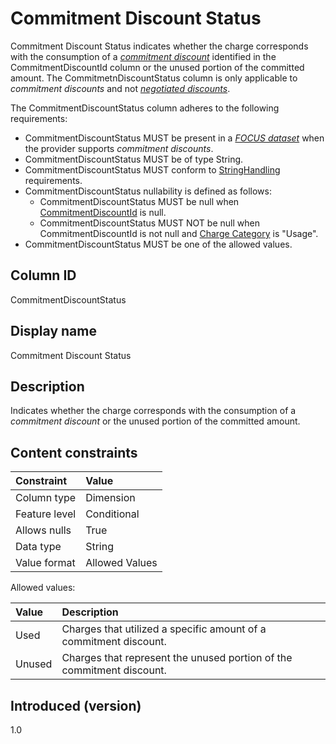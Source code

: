 # Commitment Discount Status

Commitment Discount Status indicates whether the charge corresponds with the consumption of a [*commitment discount*](#glossary:commitment-discount) identified in the CommitmentDiscountId column or the unused portion of the committed amount. The CommitmetnDiscountStatus column is only applicable to *commitment discounts* and not [*negotiated discounts*](#glossary:negotiated-discount).

The CommitmentDiscountStatus column adheres to the following requirements:

* CommitmentDiscountStatus MUST be present in a [*FOCUS dataset*](#glossary:FOCUS-dataset) when the provider supports *commitment discounts*.
* CommitmentDiscountStatus MUST be of type String.
* CommitmentDiscountStatus MUST conform to [StringHandling](#stringhandling) requirements.
* CommitmentDiscountStatus nullability is defined as follows:
  * CommitmentDiscountStatus MUST be null when [CommitmentDiscountId](#commitmentdiscountid) is null.
  * CommitmentDiscountStatus MUST NOT be null when CommitmentDiscountId is not null and [Charge Category](#chargecategory) is "Usage".
* CommitmentDiscountStatus MUST be one of the allowed values.

## Column ID

CommitmentDiscountStatus

## Display name

Commitment Discount Status

## Description

Indicates whether the charge corresponds with the consumption of a *commitment discount* or the unused portion of the committed amount.

## Content constraints

| Constraint      | Value          |
| :-------------- | :------------- |
| Column type     | Dimension      |
| Feature level   | Conditional    |
| Allows nulls    | True           |
| Data type       | String         |
| Value format    | Allowed Values |

Allowed values:

| Value  | Description                                                                 |
| :----- | :-------------------------------------------------------------------------- |
| Used   | Charges that utilized a specific amount of a commitment discount.     |
| Unused | Charges that represent the unused portion of the commitment discount. |

## Introduced (version)

1.0
